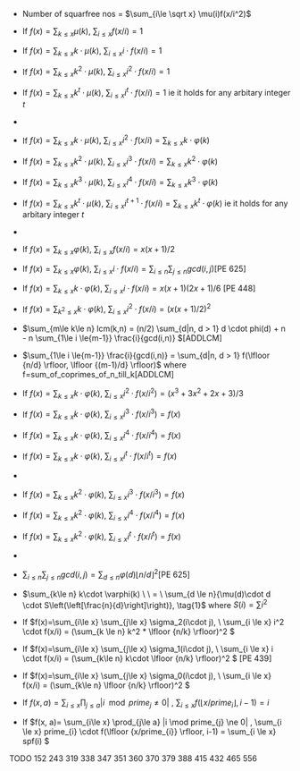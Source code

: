 - Number of  squarfree nos = $\sum_{i\le \sqrt x} \mu(i)f(x/i^2)$
- If $f(x)=\sum_{k\le x} \mu(k), \ \sum_{i\le x} f(x/i)=1$
- If $f(x)=\sum_{k\le x} k \cdot \mu(k), \ \sum_{i\le x} i \cdot f(x/i)=1$
- If $f(x)=\sum_{k\le x} k^2 \cdot \mu(k), \ \sum_{i\le x} i^2 \cdot f(x/i)=1$
- If $f(x)=\sum_{k\le x} k^t \cdot \mu(k), \ \sum_{i\le x} i^t \cdot f(x/i)=1$ ie it holds for any arbitary integer $t$
-
- If $f(x)=\sum_{k\le x} k \cdot \mu(k), \ \sum_{i\le x} i^2 \cdot f(x/i)=\sum_{k\le x} k\cdot\varphi(k)$
- If $f(x)=\sum_{k\le x} k^2 \cdot \mu(k), \ \sum_{i\le x} i^3 \cdot f(x/i)=\sum_{k\le x} k^2\cdot\varphi(k)$
- If $f(x)=\sum_{k\le x} k^3 \cdot \mu(k), \ \sum_{i\le x} i^4 \cdot f(x/i)=\sum_{k\le x} k^3\cdot\varphi(k)$
- If $f(x)=\sum_{k\le x} k^t \cdot \mu(k), \ \sum_{i\le x} i^{t+1} \cdot f(x/i)=\sum_{k\le x} k^t\cdot\varphi(k)$ ie it holds for any arbitary integer $t$
- 
- If $f(x)=\sum_{k\le x} \varphi(k), \ \sum_{i \le x}f(x/i)=x(x+1)/2$ 

- If $f(x)=\sum_{k\le x} \varphi(k), \ \sum_{i \le x} i \cdot f(x/i)=\sum_{i\le n}\sum_{j\le n} gcd(i,j)$[PE 625]
- If $f(x)=\sum_{k\le x} k\cdot\varphi(k), \ \sum_{i \le x} i \cdot f(x/i)=x(x+1)(2x+1)/6$
[PE 448]
- If $f(x)=\sum_{k^2\le x} k\cdot\varphi(k), \ \sum_{i \le x} i^2 \cdot f(x/i)=(x(x+1)/2)^2$
- $\sum_{m\le k\le n} lcm(k,n) = (n/2) \sum_{d|n, d > 1} d \cdot phi(d) + n - n \sum_{1\le i \le{m-1}} \frac{i}{gcd(i,n)} $[ADDLCM]
- $\sum_{1\le i \le{m-1}} \frac{i}{gcd(i,n)} = \sum_{d|n, d > 1} f(\lfloor {n/d} \rfloor, \lfloor {(m-1)/d} \rfloor)$ where f=sum_of_coprimes_of_n_till_k[ADDLCM]
- If $f(x)=\sum_{k\le x} k\cdot\varphi(k), \ \sum_{i \le x} i^2 \cdot f(x/i^2)=(x^3+3x^2+2x+3)/3$
- If $f(x)=\sum_{k\le x} k\cdot\varphi(k), \ \sum_{i \le x} i^3 \cdot f(x/i^3)=f(x)$
- If $f(x)=\sum_{k\le x} k\cdot\varphi(k), \ \sum_{i \le x} i^4 \cdot f(x/i^4)=f(x)$
- If $f(x)=\sum_{k\le x} k\cdot\varphi(k), \ \sum_{i \le x} i^t \cdot f(x/i^t)=f(x)$
- 
- If $f(x)=\sum_{k\le x} k^2\cdot\varphi(k), \ \sum_{i \le x} i^3 \cdot f(x/i^3)=f(x)$
- If $f(x)=\sum_{k\le x} k^2\cdot\varphi(k), \ \sum_{i \le x} i^4 \cdot f(x/i^4)=f(x)$
- If $f(x)=\sum_{k\le x} k^2\cdot\varphi(k), \ \sum_{i \le x} i^t \cdot f(x/i^t)=f(x)$
- 


- $\sum_{i\le n}\sum_{j\le n} gcd(i,j) = \sum_{d\le n} \varphi(d)\lfloor n/d \rfloor ^2$[PE 625]
 


- $\sum_{k\le n} k\cdot \varphi(k) \ \ = \ \sum_{d \le n}{\mu(d)\cdot d \cdot S\left(\left[\frac{n}{d}\right]\right)}, \tag{1}$  where $S(i)=\sum i^2$

-  If $f(x)=\sum_{i\le x} \sum_{j\le x} \sigma_2(i\cdot j),  \ \sum_{i \le x} i^2 \cdot f(x/i) = (\sum_{k \le n} k^2 * \lfloor {n/k} \rfloor)^2 $
-  If $f(x)=\sum_{i\le x} \sum_{j\le x} \sigma_1(i\cdot j),  \ \sum_{i \le x} i \cdot f(x/i) = (\sum_{k\le n} k\cdot \lfloor {n/k} \rfloor)^2 $
[PE 439]
-  If $f(x)=\sum_{i\le x} \sum_{j\le x} \sigma_0(i\cdot j),  \ \sum_{i \le x} f(x/i) = (\sum_{k\le n} \lfloor {n/k} \rfloor)^2 $

- If $f(x, a)= \sum_{i\le x} \prod_{j\le a} |i \mod prime_{j} \ne 0|$ ,  $\sum_{i \le x} f(\lfloor {x/prime_{i}} \rfloor, i-1) = i$

- If $f(x, a)= \sum_{i\le x} \prod_{j\le a} |i \mod prime_{j} \ne 0| , \sum_{i \le x}  prime_{i} \cdot f(\lfloor {x/prime_{i}} \rfloor, i-1) = \sum_{i \le x} spf(i) $


TODO
152
243
319
338
347
351
360
370
379
388
415
432
465
556

